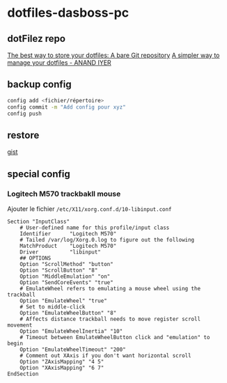 # dotfiles-dasboss-pc

## dotFilez repo
[The best way to store your dotfiles: A bare Git repository](https://www.atlassian.com/git/tutorials/dotfiles)
[A simpler way to manage your dotfiles - ANAND IYER](https://www.anand-iyer.com/blog/2018/a-simpler-way-to-manage-your-dotfiles.html)

## backup config

```bash
config add <fichier/répertoire>
config commit -m "Add config pour xyz"
config push
```

## restore
[gist](https://gist.github.com/mdupuis13/3376d8f73ee4e66e5364f991efcd5428)

## special config

### Logitech M570 trackbakll mouse
Ajouter le fichier `/etc/X11/xorg.conf.d/10-libinput.conf`

```
Section "InputClass"
    # User-defined name for this profile/input class
    Identifier      "Logitech M570"
    # Tailed /var/log/Xorg.0.log to figure out the following
    MatchProduct    "Logitech M570" 
    Driver          "libinput"
    ## OPTIONS
    Option "ScrollMethod" "button"
    Option "ScrollButton" "8"
    Option "MiddleEmulation" "on"
    Option "SendCoreEvents" "true"
    # EmulateWheel refers to emulating a mouse wheel using the trackball
    Option "EmulateWheel" "true"
    # Set to middle-click
    Option "EmulateWheelButton" "8"
    # Affects distance trackball needs to move register scroll movement 
    Option "EmulateWheelInertia" "10"
    # Timeout between EmulateWheelButton click and "emulation" to begin
    Option "EmulateWheelTimeout" "200"
    # Comment out XAxis if you don't want horizontal scroll
    Option "ZAxisMapping" "4 5"
    Option "XAxisMapping" "6 7"
EndSection
```
